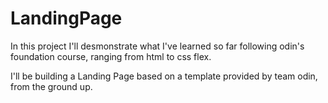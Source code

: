 # LandingPage
In this project I'll desmonstrate what I've learned so far following odin's foundation course, ranging from html to css flex.

I'll be building a Landing Page based on a template provided by team odin, from the ground up.  